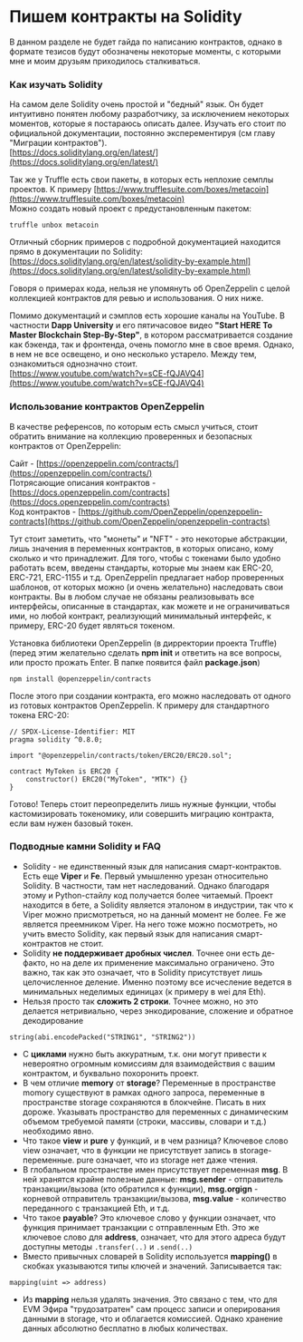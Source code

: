 # Пишем контракты на Solidity

В данном разделе не будет гайда по написанию контрактов, однако в формате тезисов будут обозначены некоторые моменты, с которыми мне и моим друзьям приходилось сталкиваться.

### Как изучать Solidity

На самом деле Solidity очень простой и "бедный" язык. Он будет интуитивно понятен любому разработчику, за исключением некоторых моментов, которые я постараюсь описать далее. Изучать его стоит по официальной документации, постоянно эксперементируя \(см главу "Миграции контрактов"\).  
[https://docs.soliditylang.org/en/latest/](https://docs.soliditylang.org/en/latest/)  
  
Так же у Truffle есть свои пакеты, в которых есть неплохие семплы проектов. К примеру [https://www.trufflesuite.com/boxes/metacoin](https://www.trufflesuite.com/boxes/metacoin)  
Можно создать новый проект с предустановленным пакетом:

```text
truffle unbox metacoin
```

Отличный сборник примеров с подробной документацией находится прямо в документации по Solidity:  
[https://docs.soliditylang.org/en/latest/solidity-by-example.html](https://docs.soliditylang.org/en/latest/solidity-by-example.html)

Говоря о примерах кода, нельзя не упомянуть об OpenZeppelin с целой коллекцией контрактов для ревью и использования. О них ниже.  
  
Помимо документаций и сэмплов есть хорошие каналы на YouTube. В частности **Dapp University** и его пятичасовое видео **"Start HERE To Master Blockchain Step-By-Step"**, в котором рассматривается создание как бэкенда, так и фронтенда, очень помогло мне в свое время. Однако, в нем не все освещено, и оно несколько устарело. Между тем, ознакомиться однозначно стоит.  
[https://www.youtube.com/watch?v=sCE-fQJAVQ4](https://www.youtube.com/watch?v=sCE-fQJAVQ4)

### Использование контрактов OpenZeppelin

В качестве референсов, по которым есть смысл учиться, стоит обратить внимание на коллекцию проверенных и безопасных контрактов от OpenZeppelin:

Сайт - [https://openzeppelin.com/contracts/](https://openzeppelin.com/contracts/)  
Потрясающие описания контрактов - [https://docs.openzeppelin.com/contracts](https://docs.openzeppelin.com/contracts)  
Код контрактов - [https://github.com/OpenZeppelin/openzeppelin-contracts](https://github.com/OpenZeppelin/openzeppelin-contracts)

Тут стоит заметить, что "монеты" и "NFT" - это некоторые абстракции, лишь значения в переменных контрактов, в которых описано, кому сколько и что принадлежит. Для того, чтобы с токенами было удобно работать всем, введены стандарты, которые мы знаем как ERC-20, ERC-721, ERC-1155 и т.д. OpenZeppelin предлагает набор проверенных шаблонов, от которых можно \(и очень желательно\) наследовать свои контракты. Вы в любом случае не обязаны реализовывать все интерфейсы, описанные в стандартах, как можете и не ограничиваться ими, но любой контракт, реализующий минимальный интерфейс, к примеру, ERC-20 будет являться токеном.

Установка библиотеки OpenZeppelin \(в дирректории проекта Truffle\)  
\(перед этим желательно сделать **npm init** и ответить на все вопросы, или просто прожать Enter.  В папке появится файл **package.json**\)

```text
npm install @openzeppelin/contracts
```

После этого при создании контракта, его можно наследовать от одного из готовых контрактов OpenZeppelin. К примеру для стандартного токена ERC-20:

```text
// SPDX-License-Identifier: MIT
pragma solidity ^0.8.0;

import "@openzeppelin/contracts/token/ERC20/ERC20.sol";

contract MyToken is ERC20 {
    constructor() ERC20("MyToken", "MTK") {}
}
```

Готово! Теперь стоит переопределить лишь нужные функции, чтобы кастомизировать токеномику, или совершить миграцию контракта, если вам нужен базовый токен.

### Подводные камни Solidity и FAQ

* Solidity - не единственный язык для написания смарт-контрактов. Есть еще **Viper** и **Fe**. Первый умышленно урезан относительно Solidity. В частности, там нет наследований. Однако благодаря этому и Python-стайлу код получается более читаемый. Проект находится в бете, а Solidity является эталоном в индустрии, так что к Viper можно присмотреться, но на данный момент не более. Fe же является преемником Viper. На него тоже можно посмотреть, но учить вместо Solidity, как первый язык для написания смарт-контрактов не стоит.
* Solidity **не поддерживает дробных числел**. Точнее они есть де-факто, но на деле их применение максимально ограничено. Это важно, так как это означает, что в Solidity присутствует лишь целочисленное деление. Именно поэтому все исчесление ведется в минимальных неделимых единицах \(к примеру в wei для Eth\).
* Нельзя просто так **сложить 2 строки**. Точнее можно, но это делается нетривиально, через энкодирование, сложение и обратное декодирование

```text
string(abi.encodePacked("STRING1", "STRING2"))
```

* С **циклами** нужно быть аккуратным, т.к. они могут привести к невероятно огромным комиссиям для взаимодействия с вашим контрактом, и буквально похоронить проект.
* В чем отличие **memory** от **storage**? Переменные в пространстве momory существуют в рамках одного запроса, переменные в пространстве storage сохраняются в блокчейне. Писать в них дороже. Указывать пространство для переменных с динамическим объемом требуемой памяти \(строки, массивы, словари и т.д.\) необходимо явно.
* Что такое **view** и **pure** у функций, и в чем разница? Ключевое слово view означает, что в функции не присутствует запись в storage-переменные. pure означает, что из storage нет даже чтения.
* В глобальном пространстве имен присутствует переменная **msg**. В ней хранятся крайне полезные данные: **msg.sender** - отправитель транзакции/вызова \(кто обратился к функции\), **msg.orgign** - корневой отправитель транзакции/вызова, **msg.value** - количество переданного с транзакцией Eth, и т.д.
* Что такое **payable**? Это ключевое слово у функции означает, что функция принимает транзакции с отправленным Eth. Это же ключевое слово для **address**, означает, что для этого адреса будут доступны методы `.transfer(..)` и `.send(..)`
* Вместо привычных словарей в Solidity используется **mapping\(\)** в скобках указываются типы ключей и значений. Записывается так:

```text
mapping(uint => address)
```

* Из **mapping** нельзя удалять значения. Это связано с тем, что для EVM Эфира "трудозатратен" сам процесс записи и оперирования данными в storage, что и облагается комиссией. Однако хранение данных абсолютно бесплатно в любых количествах.

